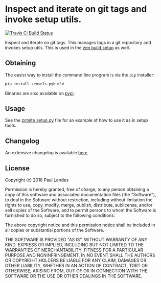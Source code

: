 # Inspect and iterate on git tags and invoke setup utils.

[![Travis CI Build Status][travis-badge]][travis-link]

Inspect and iterate on git tags.  This manages tags in a git repository and
invokes setup utils.  This is used in the [zen build setup] as well.


## Obtaining

The easist way to install the command line program is via the `pip` installer:
```bash
pip install zensols.pybuild
```

Binaries are also available on [pypi].


## Usage

See the [zotsite setup.py] file for an example of how to use it as in setup
tools.




## Changelog

An extensive changelog is available [here](CHANGELOG.md).


## License

Copyright (c) 2018 Paul Landes

Permission is hereby granted, free of charge, to any person obtaining a copy of
this software and associated documentation files (the "Software"), to deal in
the Software without restriction, including without limitation the rights to
use, copy, modify, merge, publish, distribute, sublicense, and/or sell copies
of the Software, and to permit persons to whom the Software is furnished to do
so, subject to the following conditions:

The above copyright notice and this permission notice shall be included in all
copies or substantial portions of the Software.

THE SOFTWARE IS PROVIDED "AS IS", WITHOUT WARRANTY OF ANY KIND, EXPRESS OR
IMPLIED, INCLUDING BUT NOT LIMITED TO THE WARRANTIES OF MERCHANTABILITY,
FITNESS FOR A PARTICULAR PURPOSE AND NONINFRINGEMENT. IN NO EVENT SHALL THE
AUTHORS OR COPYRIGHT HOLDERS BE LIABLE FOR ANY CLAIM, DAMAGES OR OTHER
LIABILITY, WHETHER IN AN ACTION OF CONTRACT, TORT OR OTHERWISE, ARISING FROM,
OUT OF OR IN CONNECTION WITH THE SOFTWARE OR THE USE OR OTHER DEALINGS IN THE
SOFTWARE.


<!-- links -->
[travis-link]: https://travis-ci.org/plandes/zenpybuild
[travis-badge]: https://travis-ci.org/plandes/zenpybuild.svg?branch=master
[pypi]: https://pypi.org/project/zensols.pybuild/

[zen build setup]: https://github.com/plandes/zenbuild
[zotsite setup.py]: https://github.com/plandes/zotsite/blob/master/src/python/setup.py
